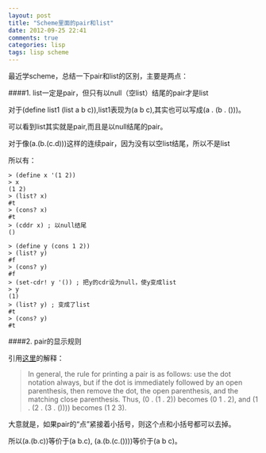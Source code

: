 ```yaml
---
layout: post
title: "Scheme里面的pair和list"
date: 2012-09-25 22:41
comments: true
categories: lisp
tags: lisp scheme
---
```


最近学scheme，总结一下pair和list的区别，主要是两点：


####1. list一定是pair，但只有以null（空list）结尾的pair才是list

对于(define list1 (list a b c)),list1表现为(a b c),其实也可以写成(a . (b . ()))。

可以看到list其实就是pair,而且是以null结尾的pair。

对于像(a.(b.(c.d)))这样的连续pair，因为没有以空list结尾，所以不是list

所以有：

    > (define x '(1 2))
    > x
    (1 2)
    > (list? x)
    #t
    > (cons? x)
    #t
    > (cddr x) ; 以null结尾
    ()

    > (define y (cons 1 2))
    > (list? y)
    #f
    > (cons? y)
    #f
    > (set-cdr! y '()) ; 把y的cdr设为null，使y变成list
    > y
    (1)
    > (list? y) ; 变成了list
    #t
    > (cons? y)
    #t

####2. pair的显示规则

引用[这里](http://download.plt-scheme.org/doc/html/guide/Pairs__Lists__and_Scheme_Syntax.html)的解释：

> In general, the rule for printing a pair is as follows: use the dot notation always, but if the dot is immediately followed by an open parenthesis, then remove the dot, the open parenthesis, and the	matching close parenthesis. Thus, (0 . (1 . 2)) becomes (0 1 . 2), and (1 . (2 . (3 . ()))) becomes (1 2 3).

大意就是，如果pair的“点”紧接着小括号，则这个点和小括号都可以去掉。

所以(a.(b.c))等价于(a b.c), (a.(b.(c.())))等价于(a b c)。
